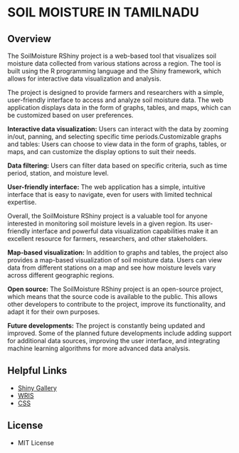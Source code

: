 # SOIL MOISTURE IN TAMILNADU

## Overview

The SoilMoisture RShiny project is a web-based tool that visualizes soil moisture data collected from various stations across a region. The tool is built using the R programming language and the Shiny framework, which allows for interactive data visualization and analysis.

The project is designed to provide farmers and researchers with a simple, user-friendly interface to access and analyze soil moisture data. The web application displays data in the form of graphs, tables, and maps, which can be customized based on user preferences.

**Interactive data visualization:** Users can interact with the data by zooming in/out, panning, and selecting specific time periods.Customizable graphs and tables: Users can choose to view data in the form of graphs, tables, or maps, and can customize the display options to suit their needs.

**Data filtering:** Users can filter data based on specific criteria, such as time period, station, and moisture level.

**User-friendly interface:** The web application has a simple, intuitive interface that is easy to navigate, even for users with limited technical expertise.

Overall, the SoilMoisture RShiny project is a valuable tool for anyone interested in monitoring soil moisture levels in a given region. Its user-friendly interface and powerful data visualization capabilities make it an excellent resource for farmers, researchers, and other stakeholders.

**Map-based visualization:** In addition to graphs and tables, the project also provides a map-based visualization of soil moisture data. Users can view data from different stations on a map and see how moisture levels vary across different geographic regions.

**Open source:** The SoilMoisture RShiny project is an open-source project, which means that the source code is available to the public. This allows other developers to contribute to the project, improve its functionality, and adapt it for their own purposes.

**Future developments:** The project is constantly being updated and improved. Some of the planned future developments include adding support for additional data sources, improving the user interface, and integrating machine learning algorithms for more advanced data analysis.

## Helpful Links
* [Shiny Gallery](https://shiny.rstudio.com/gallery/)
* [WRIS](https://indiawris.gov.in/wris/#/)
* [CSS](https://developer.mozilla.org/en-US/docs/Web/CSS)

## License
* MIT License
